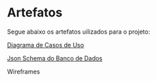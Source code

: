 # Artefatos
Segue abaixo os artefatos uilizados para o projeto:

<a href="https://github.com/douglasmachry/cantinhoverde/blob/master/artefatos/Diagrama%20de%20Caso%20de%20Uso1.png">Diagrama de Casos de Uso</a>

<a href="https://gist.github.com/douglasmachry/3e79fae7863ef064a3515fe2df36aedc">Json Schema do Banco de Dados</a>

Wireframes


